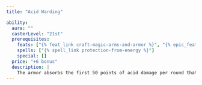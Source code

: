 ```yaml
---
title: "Acid Warding"

ability:
  aura: ""
  casterLevel: "21st"
  prerequisites:
    feats: ["{% feat_link craft-magic-arms-and-armor %}", "{% epic_feat_link craft-epic-magic-arms-and-armor %}"]
    spells: ["{% spell_link protection-from-energy %}"]
    special: []
  price: "+6 bonus"
  description: |
    The armor absorbs the first 50 points of acid damage per round that the wearer would normally take (similar to the {% spell_link resist-energy %} spell).
---
```

